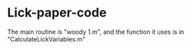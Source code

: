 # Lick-paper-code

The main routine is "woody 1.m", and the function it uses is in "CalculateLickVariables.m"
